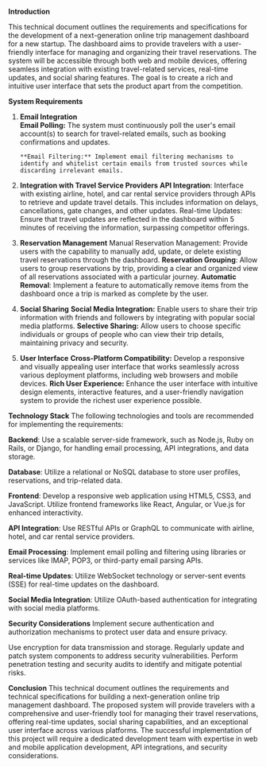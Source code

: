 
**Introduction**

This technical document outlines the requirements and specifications for the development of a next-generation online trip management dashboard for a new startup. The dashboard aims to provide travelers with a user-friendly interface for managing and organizing their travel reservations. The system will be accessible through both web and mobile devices, offering seamless integration with existing travel-related services, real-time updates, and social sharing features. The goal is to create a rich and intuitive user interface that sets the product apart from the competition.

**System Requirements**

1. **Email Integration**\
        **Email Polling:** The system must continuously poll the user's email account(s) to search for travel-related emails, such as booking confirmations and updates.

       **Email Filtering:** Implement email filtering mechanisms to identify and whitelist certain emails from trusted sources while discarding irrelevant emails.
   
3. **Integration with Travel Service Providers**
**API Integration**: Interface with existing airline, hotel, and car rental service providers through APIs to retrieve and update travel details. This includes information on delays, cancellations, gate changes, and other updates.
Real-time Updates: Ensure that travel updates are reflected in the dashboard within 5 minutes of receiving the information, surpassing competitor offerings.

4. **Reservation Management**
Manual Reservation Management: Provide users with the capability to manually add, update, or delete existing travel reservations through the dashboard.
   **Reservation Grouping**: Allow users to group reservations by trip, providing a clear and organized view of all reservations associated with a particular journey.
    **Automatic Removal**: Implement a feature to automatically remove items from the dashboard once a trip is marked as complete by the user.
   
5. **Social Sharing**
      **Social Media Integration:** Enable users to share their trip information with friends and followers by integrating with popular social media platforms.
      **Selective Sharing:** Allow users to choose specific individuals or groups of people who can view their trip details, maintaining privacy and security.

6. **User Interface**
      **Cross-Platform Compatibility:** Develop a responsive and visually appealing user interface that works seamlessly across various deployment platforms, including web browsers and mobile devices.
      **Rich User Experience:** Enhance the user interface with intuitive design elements, interactive features, and a user-friendly navigation system to provide the richest user experience possible.
      
**Technology Stack**
The following technologies and tools are recommended for implementing the requirements:

**Backend**: Use a scalable server-side framework, such as Node.js, Ruby on Rails, or Django, for handling email processing, API integrations, and data storage.

**Database**: Utilize a relational or NoSQL database to store user profiles, reservations, and trip-related data.

**Frontend**: Develop a responsive web application using HTML5, CSS3, and JavaScript. Utilize frontend frameworks like React, Angular, or Vue.js for enhanced interactivity.

**API Integration**: Use RESTful APIs or GraphQL to communicate with airline, hotel, and car rental service providers.

**Email Processing**: Implement email polling and filtering using libraries or services like IMAP, POP3, or third-party email parsing APIs.

**Real-time Updates**: Utilize WebSocket technology or server-sent events (SSE) for real-time updates on the dashboard.

**Social Media Integration**: Utilize OAuth-based authentication for integrating with social media platforms.

**Security Considerations**
Implement secure authentication and authorization mechanisms to protect user data and ensure privacy.

Use encryption for data transmission and storage.
Regularly update and patch system components to address security vulnerabilities.
Perform penetration testing and security audits to identify and mitigate potential risks.

**Conclusion**
This technical document outlines the requirements and technical specifications for building a next-generation online trip management dashboard. The proposed system will provide travelers with a comprehensive and user-friendly tool for managing their travel reservations, offering real-time updates, social sharing capabilities, and an exceptional user interface across various platforms. The successful implementation of this project will require a dedicated development team with expertise in web and mobile application development, API integrations, and security considerations.

